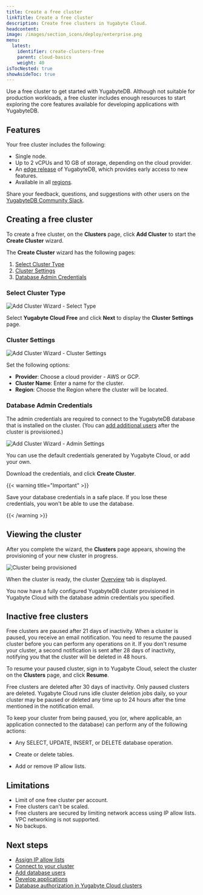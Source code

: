 ```yaml
---
title: Create a free cluster
linkTitle: Create a free cluster
description: Create free clusters in Yugabyte Cloud.
headcontent:
image: /images/section_icons/deploy/enterprise.png
menu:
  latest:
    identifier: create-clusters-free
    parent: cloud-basics
    weight: 40
isTocNested: true
showAsideToc: true
---
```


Use a free cluster to get started with YugabyteDB. Although not suitable for production workloads, a free cluster includes enough resources to start exploring the core features available for developing applications with YugabyteDB.

## Features

Your free cluster includes the following:

- Single node.
- Up to 2 vCPUs and 10 GB of storage, depending on the cloud provider.
- An [edge release](../../cloud-faq/#what-version-of-yugabytedb-does-my-cluster-run-on) of YugabyteDB, which provides early access to new features.
- Available in all [regions](../../release-notes#cloud-provider-regions).

Share your feedback, questions, and suggestions with other users on the [YugabyteDB Community Slack](https://www.yugabyte.com/slack).

## Creating a free cluster

To create a free cluster, on the **Clusters** page, click **Add Cluster** to start the **Create Cluster** wizard.

The **Create Cluster** wizard has the following pages:

1. [Select Cluster Type](#select-cluster-type)
1. [Cluster Settings](#cluster-settings)
1. [Database Admin Credentials](#database-admin-credentials)

### Select Cluster Type

![Add Cluster Wizard - Select Type](/images/yb-cloud/cloud-addcluster1-type.png)

Select **Yugabyte Cloud Free** and click **Next** to display the **Cluster Settings** page.

### Cluster Settings

![Add Cluster Wizard - Cluster Settings](/images/yb-cloud/cloud-addcluster-free2.png)

Set the following options:

- **Provider**: Choose a cloud provider - AWS or GCP.
- **Cluster Name**: Enter a name for the cluster.
- **Region**: Choose the Region where the cluster will be located.

### Database Admin Credentials

The admin credentials are required to connect to the YugabyteDB database that is installed on the cluster. (You can [add additional users](../../cloud-secure-clusters/add-users/) after the cluster is provisioned.)

![Add Cluster Wizard - Admin Settings](/images/yb-cloud/cloud-addcluster-admin.png)

You can use the default credentials generated by Yugabyte Cloud, or add your own.

Download the credentials, and click **Create Cluster**.

{{< warning title="Important" >}}

Save your database credentials in a safe place. If you lose these credentials, you won't be able to use the database.

{{< /warning >}}

## Viewing the cluster

After you complete the wizard, the **Clusters** page appears, showing the provisioning of your new cluster in progress.

![Cluster being provisioned](/images/yb-cloud/cloud-cluster-provisioning.png)

When the cluster is ready, the cluster [Overview](../../cloud-monitor/overview/) tab is displayed.

You now have a fully configured YugabyteDB cluster provisioned in Yugabyte Cloud with the database admin credentials you specified.

## Inactive free clusters

Free clusters are paused after 21 days of inactivity. When a cluster is paused, you receive an email notification. You need to resume the paused cluster before you can perform any operations on it. If you don't resume your cluster, a second notification is sent after 28 days of inactivity, notifying you that the cluster will be deleted in 48 hours.

To resume your paused cluster, sign in to Yugabyte Cloud, select the cluster on the **Clusters** page, and click **Resume**.

Free clusters are deleted after 30 days of inactivity. Only paused clusters are deleted. Yugabyte Cloud runs idle cluster deletion jobs daily, so your cluster may be paused or deleted any time up to 24 hours after the time mentioned in the notification email.

To keep your cluster from being paused, you (or, where applicable, an application connected to the database) can perform any of the following actions:

- Any SELECT, UPDATE, INSERT, or DELETE database operation.

- Create or delete tables.

- Add or remove IP allow lists.

## Limitations

- Limit of one free cluster per account.
- Free clusters can't be scaled.
- Free clusters are secured by limiting network access using IP allow lists. VPC networking is not supported.
- No backups.

## Next steps

- [Assign IP allow lists](../../cloud-secure-clusters/add-connections/)
- [Connect to your cluster](../../cloud-connect/)
- [Add database users](../../cloud-secure-clusters/add-users/)
- [Develop applications](../../cloud-develop/)
- [Database authorization in Yugabyte Cloud clusters](../../cloud-secure-clusters/cloud-users/)
